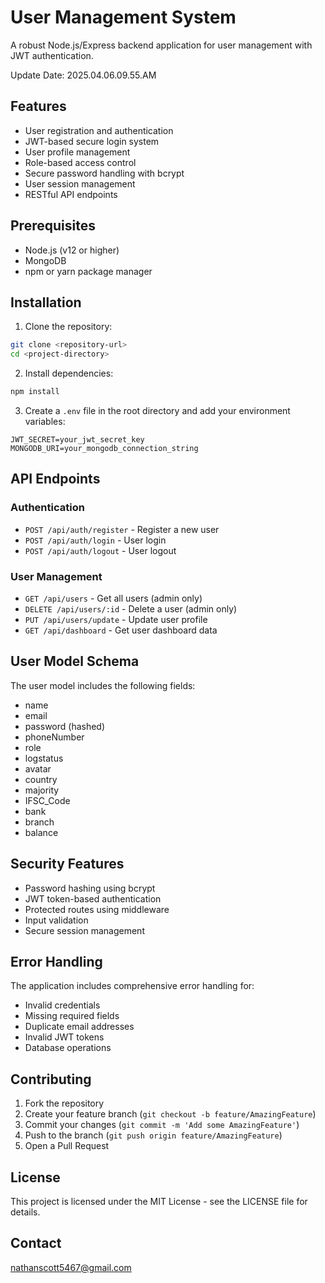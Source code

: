 # User Management System

A robust Node.js/Express backend application for user management with JWT authentication.

Update Date: 2025.04.06.09.55.AM
## Features

- User registration and authentication
- JWT-based secure login system
- User profile management
- Role-based access control
- Secure password handling with bcrypt
- User session management
- RESTful API endpoints

## Prerequisites

- Node.js (v12 or higher)
- MongoDB
- npm or yarn package manager

## Installation

1. Clone the repository:
```bash
git clone <repository-url>
cd <project-directory>
```

2. Install dependencies:
```bash
npm install
```

3. Create a `.env` file in the root directory and add your environment variables:
```
JWT_SECRET=your_jwt_secret_key
MONGODB_URI=your_mongodb_connection_string
```

## API Endpoints

### Authentication
- `POST /api/auth/register` - Register a new user
- `POST /api/auth/login` - User login
- `POST /api/auth/logout` - User logout

### User Management
- `GET /api/users` - Get all users (admin only)
- `DELETE /api/users/:id` - Delete a user (admin only)
- `PUT /api/users/update` - Update user profile
- `GET /api/dashboard` - Get user dashboard data

## User Model Schema

The user model includes the following fields:
- name
- email
- password (hashed)
- phoneNumber
- role
- logstatus
- avatar
- country
- majority
- IFSC_Code
- bank
- branch
- balance

## Security Features

- Password hashing using bcrypt
- JWT token-based authentication
- Protected routes using middleware
- Input validation
- Secure session management

## Error Handling

The application includes comprehensive error handling for:
- Invalid credentials
- Missing required fields
- Duplicate email addresses
- Invalid JWT tokens
- Database operations

## Contributing

1. Fork the repository
2. Create your feature branch (`git checkout -b feature/AmazingFeature`)
3. Commit your changes (`git commit -m 'Add some AmazingFeature'`)
4. Push to the branch (`git push origin feature/AmazingFeature`)
5. Open a Pull Request

## License

This project is licensed under the MIT License - see the LICENSE file for details.

## Contact

nathanscott5467@gmail.com
